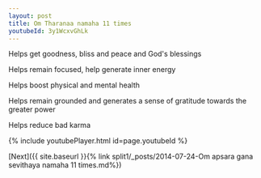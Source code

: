 ```yaml
---
layout: post
title: Om Tharanaa namaha 11 times
youtubeId: 3y1WcxvGhLk
---
```

 
 
Helps get goodness, bliss and peace and God's blessings
 
Helps remain focused, help generate inner energy 
 
Helps boost physical and mental health 
 
Helps remain grounded and generates a sense of gratitude towards the greater power 
 
Helps reduce bad karma
 
 
 
 


{% include youtubePlayer.html id=page.youtubeId %}
 
[Next]({{ site.baseurl }}{% link  split1/_posts/2014-07-24-Om apsara gana sevithaya namaha 11 times.md%})
 
